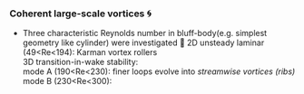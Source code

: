 ### Coherent large-scale vortices :cyclone:
* Three characteristic Reynolds number in bluff-body(e.g. simplest geometry like cylinder) were investigated
  :ocean: 2D unsteady laminar (49<Re<194): Karman vortex rollers  <br>
  3D transition-in-wake stability: <br>
    mode A (190<Re<230): finer loops evolve into *streamwise vortices (ribs)*
    mode B (230<Re<300): 
  
